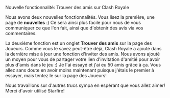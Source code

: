 Nouvelle fonctionnalité: Trouver des amis sur Clash Royale

Nous avons deux nouvelles fonctionnalités. Vous lisez la première, une page de **nouvelles** :) Ce sera ainsi plus facile pour nous de vous communiquer ce que l'on fait, ainsi que d'obtenir des avis via vos commentaires.

La deuxième fonction est un onglet **Trouver des amis** sur la page des Joueurs. Comme vous le savez peut-être déjà, Clash Royale a ajouté dans la dernière mise à jour une fonction d'inviter des amis. Nous avons ajouté un moyen pour vous de partager votre lien d'invitation d'amitié pour avoir plus d'amis dans le jeu :) Je l'ai essayé et j'ai eu 50 amis grâce à ça. Vous allez sans doute en avoir moins maintenant puisque j'étais le premier à essayer, mais tentez le sur la page des Joueurs!

Nous travaillons sur d'autres trucs sympa en espérant que vous allez aimer! Merci d'avoir utilisé Starfire!